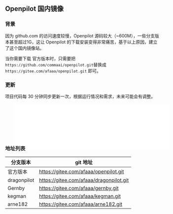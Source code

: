 ## Openpilot 国内镜像

### 背景

因为 github.com 的访问速度较慢，Openpilot 源码较大（~600M），一些分支版本甚至超过1G，这让 Openpilot 的下载安装变得非常痛苦，基于以上原因，建立了这个国内镜像站。

当你需要下载 官方版本时，只需要把  `https://github.com/commaai/openpilot.git`替换成  `https://gitee.com/afaaa/openpilot.git` 即可。

### 更新

项目代码每 30 分钟同步更新一次，根据运行情况和需求，未来可能会有调整。

<iframe src="/mirror_status.html" frameborder="no" border="0" marginwidth="0" marginheight="0" scrolling="no" allowtransparency="yes" style="width: 100%;border: none;margin-bottom: -40px;margin-left: 2em;"></iframe>

### 地址列表

分支版本|git 地址
-|-
官方版本|https://gitee.com/afaaa/openpilot.git
dragonpilot|https://gitee.com/afaaa/dragonpilot.git
Gernby|https://gitee.com/afaaa/gernby.git
kegman|https://gitee.com/afaaa/kegman.git
arne182|https://gitee.com/afaaa/arne182.git
